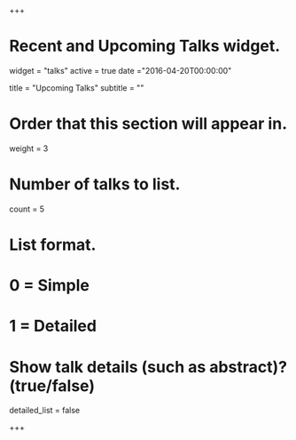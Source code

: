 +++
# Recent and Upcoming Talks widget.
widget = "talks"
active = true
date ="2016-04-20T00:00:00"

title = "Upcoming Talks"
subtitle = ""

# Order that this section will appear in.
weight = 3

# Number of talks to list.
count = 5

# List format.
#   0 = Simple
#   1 = Detailed
# Show talk details (such as abstract)? (true/false)
detailed_list = false

+++

